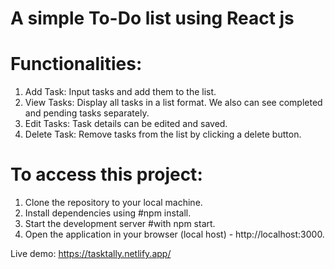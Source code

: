 # A simple To-Do list using React js

# Functionalities:
1. Add Task: Input tasks and add them to the list.
2. View Tasks: Display all tasks in a list format. We also can see completed and pending tasks separately.
3. Edit Tasks: Task details can be edited and saved.
4. Delete Task: Remove tasks from the list by clicking a delete button.


# To access this project:
1. Clone the repository to your local machine.
2. Install dependencies using #npm install.
3. Start the development server #with npm start.
4. Open the application in your browser (local host) - http://localhost:3000.


Live demo: https://tasktally.netlify.app/

